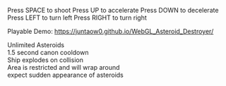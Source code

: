 Press SPACE to shoot
Press UP to accelerate
Press DOWN to decelerate
Press LEFT to turn left
Press RIGHT to turn right

Playable Demo: https://juntaow0.github.io/WebGL_Asteroid_Destroyer/

Unlimited Asteroids  
1.5 second canon cooldown  
Ship explodes on collision  
Area is restricted and will wrap around  
expect sudden appearance of asteroids  
